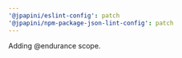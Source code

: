```yaml
---
'@jpapini/eslint-config': patch
'@jpapini/npm-package-json-lint-config': patch
---
```


Adding @endurance scope.
